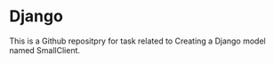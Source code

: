 # Django

This is a Github repositpry for task related to Creating a Django model named SmallClient. 
